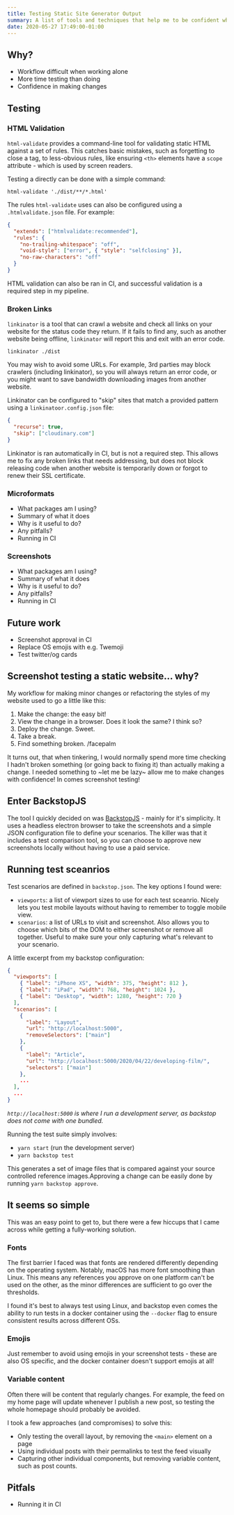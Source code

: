 ```yaml
---
title: Testing Static Site Generator Output
summary: A list of tools and techniques that help me to be confident when making changes
date: 2020-05-27 17:49:00-01:00
---
```


## Why?

- Workflow difficult when working alone
- More time testing than doing
- Confidence in making changes

## Testing

### HTML Validation

`html-validate` provides a command-line tool for validating static HTML against a set of rules. This catches basic mistakes, such as forgetting to close a tag, to less-obvious rules, like ensuring `<th>` elements have a `scope` attribute - which is used by screen readers.

Testing a directly can be done with a simple command:

```
html-validate './dist/**/*.html'
```

The rules `html-validate` uses can also be configured using a `.htmlvalidate.json` file. For example:

```json
{
  "extends": ["htmlvalidate:recommended"],
  "rules": {
    "no-trailing-whitespace": "off",
    "void-style": ["error", { "style": "selfclosing" }],
    "no-raw-characters": "off"
  }
}
```

HTML validation can also be ran in CI, and successful validation is a required step in my pipeline.

### Broken Links

`linkinator` is a tool that can crawl a website and check all links on your website for the status code they return. If it fails to find any, such as another website being offline, `linkinator` will report this and exit with an error code.

```
linkinator ./dist
```

You may wish to avoid some URLs. For example, 3rd parties may block crawlers (including linkinator), so you will always return an error code, or you might want to save bandwidth downloading images from another website.

Linkinator can be configured to "skip" sites that match a provided pattern using a `linkinatoor.config.json` file:

```json
{
  "recurse": true,
  "skip": ["cloudinary.com"]
}
```

Linkinator is ran automatically in CI, but is not a required step. This allows me to fix any broken links that needs addressing, but does not block releasing code when another website is temporarily down or forgot to renew their SSL certificate.

### Microformats

- What packages am I using?
- Summary of what it does
- Why is it useful to do?
- Any pitfalls?
- Running in CI

### Screenshots

- What packages am I using?
- Summary of what it does
- Why is it useful to do?
- Any pitfalls?
- Running in CI

## Future work

- Screenshot approval in CI
- Replace OS emojis with e.g. Twemoji
- Test twitter/og cards

## Screenshot testing a static website... why?

My workflow for making minor changes or refactoring the styles of my website used to go a little like this:

1. Make the change: the easy bit!
2. View the change in a browser. Does it look the same? I think so?
3. Deploy the change. Sweet.
4. Take a break.
5. Find something broken. /facepalm

It turns out, that when tinkering, I would normally spend more time checking I hadn't broken something (or going back to fixing it) than actually making a change. I needed something to ~let me be lazy~ allow me to make changes with confidence! In comes screenshot testing!

## Enter BackstopJS

The tool I quickly decided on was [BackstopJS](https://garris.github.io/BackstopJS/) - mainly for it's simplicity. It uses a headless electron browser to take the screenshots and a simple JSON configuration file to define your scenarios. The killer was that it includes a test comparison tool, so you can choose to approve new screenshots locally without having to use a paid service.

## Running test sceanrios

Test scenarios are defined in `backstop.json`. The key options I found were:

- `viewports`: a list of viewport sizes to use for each test sceanrio. Nicely lets you test mobile layouts without having to remember to toggle mobile view.
- `scenarios`: a list of URLs to visit and screenshot. Also allows you to choose which bits of the DOM to either screenshot or remove all together. Useful to make sure your only capturing what's relevant to your scenario.

A little excerpt from my backstop configuration:

```json
{
  "viewports": [
    { "label": "iPhone XS", "width": 375, "height": 812 },
    { "label": "iPad", "width": 768, "height": 1024 },
    { "label": "Desktop", "width": 1280, "height": 720 }
  ],
  "scenarios": [
    {
      "label": "Layout",
      "url": "http://localhost:5000",
      "removeSelectors": ["main"]
    },
    {
      "label": "Article",
      "url": "http://localhost:5000/2020/04/22/developing-film/",
      "selectors": ["main"]
    },
    ...
  ],
  ...
}
```

_`http://localhost:5000` is where I run a development server, as backstop does not come with one bundled._

Running the test suite simply involves:

- `yarn start` (run the development server)
- `yarn backstop test`

This generates a set of image files that is compared against your source controlled reference images.Approving a change can be easily done by running `yarn backstop approve`.

## It seems so simple

This was an easy point to get to, but there were a few hiccups that I came across while getting a fully-working solution.

### Fonts

The first barrier I faced was that fonts are rendered differently depending on the operating system. Notably, macOS has more font smoothing than Linux. This means any references you approve on one platform can't be used on the other, as the minor differences are sufficient to go over the thresholds.

I found it's best to always test using Linux, and backstop even comes the ability to run tests in a docker container using the `--docker` flag to ensure consistent results across different OSs.

### Emojis

Just remember to avoid using emojis in your screenshot tests - these are also OS specific, and the docker container doesn't support emojis at all!

### Variable content

Often there will be content that regularly changes. For example, the feed on my home page will update whenever I publish a new post, so testing the whole homepage should probably be avoided.

I took a few approaches (and compromises) to solve this:

- Only testing the overall layout, by removing the `<main>` element on a page
- Using individual posts with their permalinks to test the feed visually
- Capturing other individual components, but removing variable content, such as post counts.

## Pitfals

- Running it in CI
